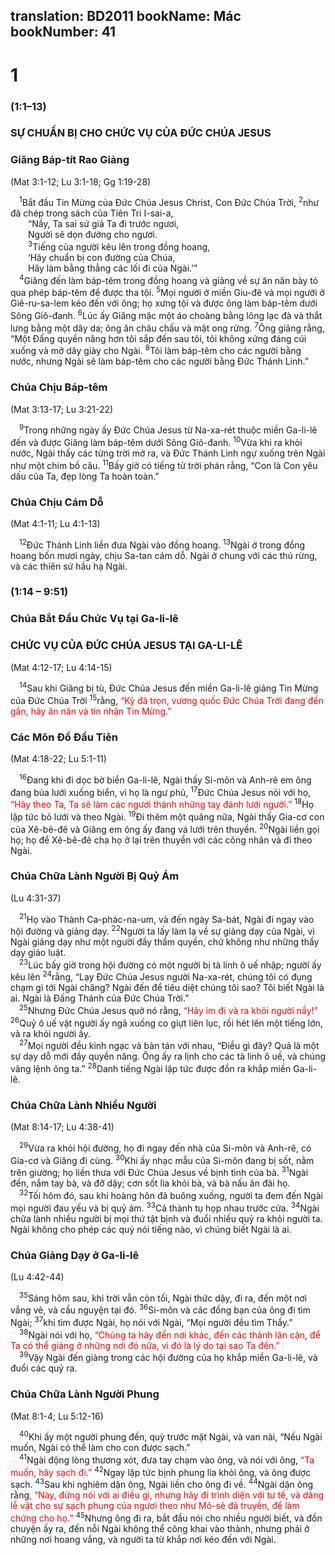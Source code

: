 translation: BD2011
bookName: Mác 
bookNumber: 41
-------

<div class="title"><h1>1</h1><h3>(1:1–13)</h3><h3>SỰ CHUẨN BỊ CHO CHỨC VỤ CỦA ÐỨC CHÚA JESUS</h3><h3>Giăng Báp-tít Rao Giảng</h3><p>(Mat 3:1-12; Lu 3:1-18; Gg 1:19-28)</p></div>
<span class="verse mac_1_1"> <sup>1</sup>Bắt đầu Tin Mừng của Ðức Chúa Jesus Christ, Con Ðức Chúa Trời, </span>
<span class="verse mac_1_2"><sup>2</sup>như đã chép trong sách của Tiên Tri I-sai-a,<br/>  “Nầy, Ta sai sứ giả Ta đi trước ngươi,<br/>  Người sẽ dọn đường cho ngươi. <br/></span>
<span class="verse mac_1_3">  <sup>3</sup>Tiếng của người kêu lên trong đồng hoang,<br/>  ‘Hãy chuẩn bị con đường của Chúa,<br/>  Hãy làm bằng thẳng các lối đi của Ngài.’” <br/></span>
<span class="verse mac_1_4"> <sup>4</sup>Giăng đến làm báp-têm trong đồng hoang và giảng về sự ăn năn bày tỏ qua phép báp-têm để được tha tội. </span>
<span class="verse mac_1_5"><sup>5</sup>Mọi người ở miền Giu-đê và mọi người ở Giê-ru-sa-lem kéo đến với ông; họ xưng tội và được ông làm báp-têm dưới Sông Giô-đanh. </span>
<span class="verse mac_1_6"><sup>6</sup>Lúc ấy Giăng mặc một áo choàng bằng lông lạc đà và thắt lưng bằng một dây da; ông ăn châu chấu và mật ong rừng. </span>
<span class="verse mac_1_7"><sup>7</sup>Ông giảng rằng, “Một Ðấng quyền năng hơn tôi sắp đến sau tôi, tôi không xứng đáng cúi xuống và mở dây giày cho Ngài. </span>
<span class="verse mac_1_8"><sup>8</sup>Tôi làm báp-têm cho các người bằng nước, nhưng Ngài sẽ làm báp-têm cho các người bằng Ðức Thánh Linh.”<br/></span>
<div class="title"><h3>Chúa Chịu Báp-têm</h3><p>(Mat 3:13-17; Lu 3:21-22)</p></div>
<span class="verse mac_1_9"> <sup>9</sup>Trong những ngày ấy Ðức Chúa Jesus từ Na-xa-rét thuộc miền Ga-li-lê đến và được Giăng làm báp-têm dưới Sông Giô-đanh. </span>
<span class="verse mac_1_10"><sup>10</sup>Vừa khi ra khỏi nước, Ngài thấy các từng trời mở ra, và Ðức Thánh Linh ngự xuống trên Ngài như một chim bồ câu. </span>
<span class="verse mac_1_11"><sup>11</sup>Bấy giờ có tiếng từ trời phán rằng, “Con là Con yêu dấu của Ta, đẹp lòng Ta hoàn toàn.”<br/></span>
<div class="title"><h3>Chúa Chịu Cám Dỗ</h3><p>(Mat 4:1-11; Lu 4:1-13)</p></div>
<span class="verse mac_1_12"> <sup>12</sup>Ðức Thánh Linh liền đưa Ngài vào đồng hoang. </span>
<span class="verse mac_1_13"><sup>13</sup>Ngài ở trong đồng hoang bốn mươi ngày, chịu Sa-tan cám dỗ. Ngài ở chung với các thú rừng, và các thiên sứ hầu hạ Ngài. <br/></span>
<div class="title"><h3>(1:14 – 9:51)</h3><h3>Chúa Bắt Ðầu Chức Vụ tại Ga-li-lê</h3><h3>CHỨC VỤ CỦA ÐỨC CHÚA JESUS TẠI GA-LI-LÊ</h3><p>(Mat 4:12-17; Lu 4:14-15)</p></div>
<span class="verse mac_1_14"> <sup>14</sup>Sau khi Giăng bị tù, Ðức Chúa Jesus đến miền Ga-li-lê giảng Tin Mừng của Ðức Chúa Trời </span>
<span class="verse mac_1_15"><sup>15</sup>rằng, <font color="red">“Kỳ đã trọn, vương quốc Ðức Chúa Trời đang đến gần, hãy ăn năn và tin nhận Tin Mừng.”</font><br/></span>
<div class="title"><h3>Các Môn Ðồ Ðầu Tiên</h3><p>(Mat 4:18-22; Lu 5:1-11)</p></div>
<span class="verse mac_1_16"> <sup>16</sup>Ðang khi đi dọc bờ biển Ga-li-lê, Ngài thấy Si-môn và Anh-rê em ông đang bủa lưới xuống biển, vì họ là ngư phủ, </span>
<span class="verse mac_1_17"><sup>17</sup>Ðức Chúa Jesus nói với họ, <font color="red">“Hãy theo Ta, Ta sẽ làm các ngươi thành những tay đánh lưới người.” </font></span>
<span class="verse mac_1_18"><sup>18</sup>Họ lập tức bỏ lưới và theo Ngài. </span>
<span class="verse mac_1_19"><sup>19</sup>Ði thêm một quãng nữa, Ngài thấy Gia-cơ con của Xê-bê-đê và Giăng em ông ấy đang vá lưới trên thuyền. </span>
<span class="verse mac_1_20"><sup>20</sup>Ngài liền gọi họ; họ để Xê-bê-đê cha họ ở lại trên thuyền với các công nhân và đi theo Ngài.<br/></span>
<div class="title"><h3>Chúa Chữa Lành Người Bị Quỷ Ám</h3><p>(Lu 4:31-37)</p></div>
<span class="verse mac_1_21"> <sup>21</sup>Họ vào Thành Ca-phác-na-um, và đến ngày Sa-bát, Ngài đi ngay vào hội đường và giảng dạy. </span>
<span class="verse mac_1_22"><sup>22</sup>Người ta lấy làm lạ về sự giảng dạy của Ngài, vì Ngài giảng dạy như một người đầy thẩm quyền, chứ không như những thầy dạy giáo luật. <br/></span>
<span class="verse mac_1_23"> <sup>23</sup>Lúc bấy giờ trong hội đường có một người bị tà linh ô uế nhập; người ấy kêu lên </span>
<span class="verse mac_1_24"><sup>24</sup>rằng, “Lạy Ðức Chúa Jesus người Na-xa-rét, chúng tôi có đụng chạm gì tới Ngài chăng? Ngài đến để tiêu diệt chúng tôi sao? Tôi biết Ngài là ai. Ngài là Ðấng Thánh của Ðức Chúa Trời.”<br/></span>
<span class="verse mac_1_25"> <sup>25</sup>Nhưng Ðức Chúa Jesus quở nó rằng, <font color="red">“Hãy im đi và ra khỏi người nầy!” </font></span>
<span class="verse mac_1_26"><sup>26</sup>Quỷ ô uế vật người ấy ngã xuống co giựt liên lục, rồi hét lên một tiếng lớn, và ra khỏi người ấy. <br/></span>
<span class="verse mac_1_27"> <sup>27</sup>Mọi người đều kinh ngạc và bàn tán với nhau, “Ðiều gì đây? Quả là một sự dạy dỗ mới đầy quyền năng. Ông ấy ra lịnh cho các tà linh ô uế, và chúng vâng lệnh ông ta.” </span>
<span class="verse mac_1_28"><sup>28</sup>Danh tiếng Ngài lập tức được đồn ra khắp miền Ga-li-lê.<br/></span>
<div class="title"><h3>Chúa Chữa Lành Nhiều Người</h3><p>(Mat 8:14-17; Lu 4:38-41)</p></div>
<span class="verse mac_1_29"> <sup>29</sup>Vừa ra khỏi hội đường, họ đi ngay đến nhà của Si-môn và Anh-rê, có Gia-cơ và Giăng đi cùng. </span>
<span class="verse mac_1_30"><sup>30</sup>Khi ấy nhạc mẫu của Si-môn đang bị sốt, nằm trên giường; họ liền thưa với Ðức Chúa Jesus về bịnh tình của bà. </span>
<span class="verse mac_1_31"><sup>31</sup>Ngài đến, nắm tay bà, và đỡ dậy; cơn sốt lìa khỏi bà, và bà nấu ăn đãi họ. <br/></span>
<span class="verse mac_1_32"> <sup>32</sup>Tối hôm đó, sau khi hoàng hôn đã buông xuống, người ta đem đến Ngài mọi người đau yếu và bị quỷ ám. </span>
<span class="verse mac_1_33"><sup>33</sup>Cả thành tụ họp nhau trước cửa. </span>
<span class="verse mac_1_34"><sup>34</sup>Ngài chữa lành nhiều người bị mọi thứ tật bịnh và đuổi nhiều quỷ ra khỏi người ta. Ngài không cho phép các quỷ nói tiếng nào, vì chúng biết Ngài là ai.<br/></span>
<div class="title"><h3>Chúa Giảng Dạy ở Ga-li-lê</h3><p>(Lu 4:42-44)</p></div>
<span class="verse mac_1_35"> <sup>35</sup>Sáng hôm sau, khi trời vẫn còn tối, Ngài thức dậy, đi ra, đến một nơi vắng vẻ, và cầu nguyện tại đó. </span>
<span class="verse mac_1_36"><sup>36</sup>Si-môn và các đồng bạn của ông đi tìm Ngài; </span>
<span class="verse mac_1_37"><sup>37</sup>khi tìm được Ngài, họ nói với Ngài, “Mọi người đều tìm Thầy.”<br/></span>
<span class="verse mac_1_38"> <sup>38</sup>Ngài nói với họ, <font color="red">“Chúng ta hãy đến nơi khác, đến các thành lân cận, để Ta có thể giảng ở những nơi đó nữa, vì đó là lý do tại sao Ta đến.”</font><br/></span>
<span class="verse mac_1_39"> <sup>39</sup>Vậy Ngài đến giảng trong các hội đường của họ khắp miền Ga-li-lê, và đuổi các quỷ ra.<br/></span>
<div class="title"><h3>Chúa Chữa Lành Người Phung</h3><p>(Mat 8:1-4; Lu 5:12-16)</p></div>
<span class="verse mac_1_40"> <sup>40</sup>Khi ấy một người phung đến, quỳ trước mặt Ngài, và van nài, “Nếu Ngài muốn, Ngài có thể làm cho con được sạch.”<br/></span>
<span class="verse mac_1_41"> <sup>41</sup>Ngài động lòng thương xót, đưa tay chạm vào ông, và nói với ông, <font color="red">“Ta muốn, hãy sạch đi.” </font></span>
<span class="verse mac_1_42"><sup>42</sup>Ngay lập tức bịnh phung lìa khỏi ông, và ông được sạch. </span>
<span class="verse mac_1_43"><sup>43</sup>Sau khi nghiêm dặn ông, Ngài liền cho ông đi về. </span>
<span class="verse mac_1_44"><sup>44</sup>Ngài dặn ông rằng<font color="red">, “Này, đừng nói với ai điều gì, nhưng hãy đi trình diện với tư tế, và dâng lễ vật cho sự sạch phung của ngươi theo như Mô-sê đã truyền, để làm chứng cho họ.” </font></span>
<span class="verse mac_1_45"><sup>45</sup>Nhưng ông đi ra, bắt đầu nói cho nhiều người biết, và đồn chuyện ấy ra, đến nỗi Ngài không thể công khai vào thành, nhưng phải ở những nơi hoang vắng, và người ta từ khắp nơi kéo đến với Ngài.<br/></span>
